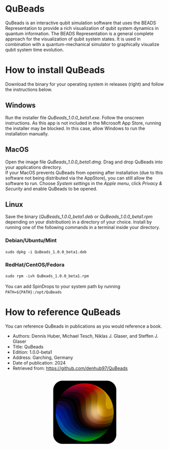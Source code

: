 # QuBeads
QuBeads is an interactive qubit simulation software that uses the BEADS Representation to provide a rich visualization of qubit system dynamics in quantum information. The BEADS Representation is a general complete approach for the visualization of qubit system states. It is used in combination with a quantum-mechanical simulator to graphically visualize qubit system time evolution.

# How to install QuBeads
Download the binary for your operating system in releases (right) and follow the instructions below.
## Windows
Run the installer file *QuBeads_1.0.0_beta1.exe*. Follow the onscreen instructions. As this app is not included in the Microsoft App Store, running the installer may be blocked. In this case, allow Windows to run the installation manually.
## MacOS
Open the image file *QuBeads_1.0.0_beta1.dmg*. Drag and drop QuBeads into your applications directory.<br>
If your MacOS prevents QuBeads from opening after installation (due to this software not being distributed via the AppStore), you can still allow the software to run. Choose *System settings* in the *Apple menu*, click *Privacy & Security* and enable QuBeads to be opened.
## Linux
Save the binary (*QuBeads_1.0.0_beta1.deb* or *QuBeads_1.0.0_beta1.rpm* depending on your distribution) in a directory of your choice. Install by running one of the following commands in a terminal inside your directory.
### Debian/Ubuntu/Mint
`sudo dpkg -i QuBeads_1.0.0_beta1.deb`
### RedHat/CentOS/Fedora
`sudo rpm -ivh QuBeads_1.0.0_beta1.rpm`<br><br>
You can add SpinDrops to your system path by running<br>
`PATH=${PATH}:/opt/QuBeads`

# How to reference QuBeads
You can reference QuBeads in publications as you would reference a book.
* Authors: Dennis Huber, Michael Tesch, Niklas J. Glaser, and Steffen J. Glaser
* Title: QuBeads
* Edition: 1.0.0-beta1
* Address: Garching, Germany
* Date of publication: 2024
* Retrieved from: https://github.com/denhub97/QuBeads

<br>

<img src="QuBeadsIcon.png" style="width: 200px; height: 200px; display: block; float: none; margin-left: auto; margin-right: auto;">
